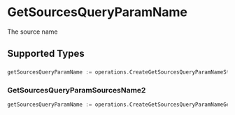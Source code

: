 # GetSourcesQueryParamName

The source name


## Supported Types

### 

```go
getSourcesQueryParamName := operations.CreateGetSourcesQueryParamNameStr(string{/* values here */})
```

### GetSourcesQueryParamSourcesName2

```go
getSourcesQueryParamName := operations.CreateGetSourcesQueryParamNameGetSourcesQueryParamSourcesName2(operations.GetSourcesQueryParamSourcesName2{/* values here */})
```

